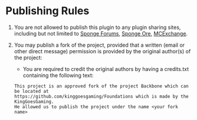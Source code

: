Publishing Rules
================

1. You are not allowed to publish this plugin to any plugin sharing sites, including but not limited to [Sponge Forums],
[Sponge Ore], [MCExchange].
2. You may publish a fork of the project, provided that a written (email or other direct message) permission is provided
by the original author(s) of the project: 
    * You are required to credit the original authors by having a credits.txt containing the following text:
    
    `````
    This project is an approved fork of the project Backbone which can be located at
    https://github.com/kinggoesgaming/Foundations which is made by the KingGoesGaming.
    He allowed us to publish the project under the name <your fork name>
    `````
    
[Sponge Forums]: http://forums.spongepowered.org
[Sponge Ore]: https://github.com/SpongePowered/Ore
[MCExchange]: https://mcexchange.org/